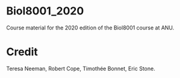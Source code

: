 # Biol8001_2020
Course material for the 2020 edition of the Biol8001 course at ANU.

# Credit 
Teresa Neeman, Robert Cope, Timothée Bonnet, Eric Stone.
